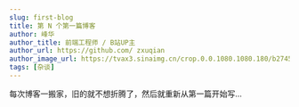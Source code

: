 ```yaml
---
slug: first-blog
title: 第 N 个第一篇博客
author: 峰华
author_title: 前端工程师 / B站UP主
author_url: https://github.com/ zxuqian
author_image_url: https://tvax3.sinaimg.cn/crop.0.0.1080.1080.180/b2745d44ly8g8s4muqeggj20u00u0n0k.jpg?KID=imgbed,tva&Expires=1582389585&ssig=EvXmyu%2FXsX
tags: [杂谈]
---
```


每次博客一搬家，旧的就不想折腾了，然后就重新从第一篇开始写...
